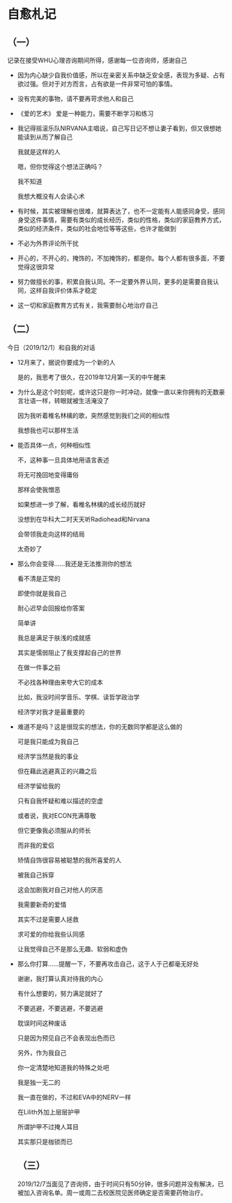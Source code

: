 # 自愈札记
## （一）
记录在接受WHU心理咨询期间所得，感谢每一位咨询师，感谢自己
* 因为内心缺少自我价值感，所以在亲密关系中缺乏安全感，表现为多疑、占有欲过强。但对于对方而言，占有欲是一件非常可怕的事情。
* 没有完美的事物，请不要再苛求他人和自己
* 《爱的艺术》 爱是一种能力，需要不断学习和练习
* 我记得摇滚乐队NIRVANA主唱说，自己写日记不想让妻子看到，但又很想她能读到从而了解自己
  
  我就是这样的人

  嗯，但你觉得这个想法正确吗？

  我不知道
  
  我想大概没有人会读心术
* 有时候，其实被理解也很难，就算表达了，也不一定能有人能感同身受，感同身受这件事情，需要有类似的成长经历，类似的性格，类似的家庭教养方式，类似的经济条件，类似的社会地位等等这些，也许才能做到
* 不必为外界评论所干扰
* 开心的，不开心的，掩饰的，不加掩饰的，都是你。每个人都有很多面，不要觉得这很异常
* 努力做擅长的事，积累自我认同。不一定要外界认同，更多的是需要自我认同，这样自我评价体系才稳定
* 这一切和家庭教育方式有关，我需要耐心地治疗自己
## （二）
今日（2019/12/1）和自我的对话
* 12月来了，据说你要成为一个新的人
  
  是的，我思考了很久，在2019年12月第一天的中午醒来

* 为什么是这个时刻呢，或许这只是你一时冲动，就像一直以来你拥有的无数豪言壮语一样，转眼就被生活淹没了
  
  因为我听着椎名林檎的歌，突然感觉到我们之间的相似性

  我想我也可以那样生活

* 能否具体一点，何种相似性

  不，这种事一旦具体地用语言表述

  将无可挽回地变得庸俗

  那样会使我憎恶

  如果想进一步了解，看椎名林檎的成长经历就好

  没想到在华科大二时天天听Radiohead和Nirvana

  会带领我走向这样的结局

  太奇妙了

* 那么你会变得......我还是无法推测你的想法

  看不清是正常的

  即使你就是我自己

  耐心迟早会回报给你答案

  简单讲

  我总是满足于肤浅的成就感

  其实是懦弱阻止了我支撑起自己的世界

  在做一件事之前

  不必找各种理由来夸大它的成本

  比如，我没时间学音乐、学棋、读哲学政治学

  经济学对我才是最重要的

* 难道不是吗？这是很现实的想法，你的无数同学都是这么做的

  可是我只能成为我自己

  经济学当然是我的事业

  但在藉此逃避真正的兴趣之后

  经济学留给我的

  只有自我怀疑和难以描述的空虚

  或者说，我对ECON充满尊敬

  但它更像我必须服从的师长

  而非我的爱侣

  矫情自饰很容易被聪慧的我所喜爱的人

  被我自己拆穿

  这会加剧我对自己对他人的厌恶

  我需要新奇的爱情

  其实不过是需要人拯救

  求可爱的你给我些认同感

  让我觉得自己不是那么无趣、软弱和虚伪

* 那么你打算......提醒一下，不要再攻击自己，这于人于己都毫无好处
  
  谢谢，我打算认真对待我的内心

  有什么想要的，努力满足就好了

  不要逃避，不要逃避，不要逃避

  耽误时间这种废话
  
  只是因为预见自己不会表现出色而已

  另外，作为我自己

  你一定清楚地知道我的特殊之处吧

  我是独一无二的

  我一直在做的，不过和EVA中的NERV一样

  在Lilith外加上层层护甲

  所谓护甲不过掩人耳目

  其实那只是枷锁而已
  ## （三）
  2019/12/7当面见了咨询师，由于时间只有50分钟，很多问题并没有解决，已被加入咨询名单。周一或周二去校医院见医师确定是否需要药物治疗。








